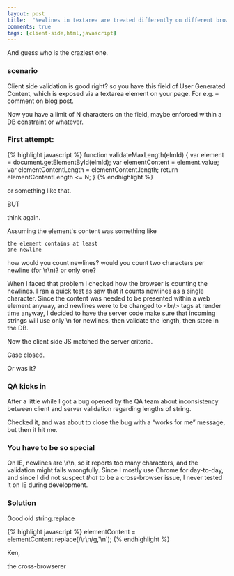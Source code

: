 ```yaml
---
layout: post
title:  "Newlines in textarea are treated differently on different browsers"
comments: true
tags: [client-side,html,javascript]
---
```



And guess who is the craziest one.

### scenario
Client side validation is good right? so you have this field of User Generated Content, which is exposed via a textarea element on your page. For e.g. – comment on blog post.

Now you have a limit of N characters on the field, maybe enforced within a DB constraint or whatever.

### First attempt:

{% highlight javascript %}
function validateMaxLength(elmId) {
    var element = document.getElementById(elmId);
    var elementContent = element.value;
    var elementContentLength = elementContent.length;
    return elementContentLength <= N;
}
{% endhighlight %}

or something like that.

BUT

think again.

Assuming the element's content was something like

```
the element contains at least
one newline
```

how would you count newlines? would you count two characters per newline (for \r\n)? or only one?

When I faced that problem I checked how the browser is counting the newlines. I ran a quick test as saw that it counts newlines as a single character. Since the content was needed to be presented within a web element anyway, and newlines were to be changed to &lt;br/&gt; tags at render time anyway, I decided to have the server code make sure that incoming strings will use only \n for newlines, then validate the length, then store in the DB. 

Now the client side JS matched the server criteria. 


Case closed.


Or was it?

### QA kicks in
After a little while I got a bug opened by the QA team about inconsistency between client and server validation regarding lengths of string. 

Checked it, and was about to close the bug with a “works for me” message, but then it hit me. 

### You have to be so special
On IE, newlines are \r\n, so it reports too many characters, and the validation might fails wrongfully. Since I mostly use Chrome for day-to-day, and since I did not suspect *that* to be a cross-browser issue, I never tested it on IE during development.

### Solution
Good old string.replace

{% highlight javascript %}
elementContent = elementContent.replace(/\r\n/g,'\n');
{% endhighlight %}



Ken, 

the cross-browserer

